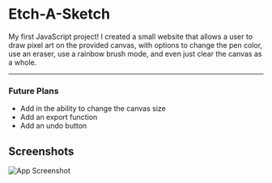 # Etch-A-Sketch
My first JavaScript project! I created a small website that allows a user to draw pixel art on the provided canvas, with options to change the pen color, use an eraser, use a rainbow brush mode, and even just clear the canvas as a whole.

---
### Future Plans
- Add in the ability to change the canvas size
- Add an export function
- Add an undo button



## Screenshots


![App Screenshot](https://via.placeholder.com/468x300?text=App+Screenshot+Here)

